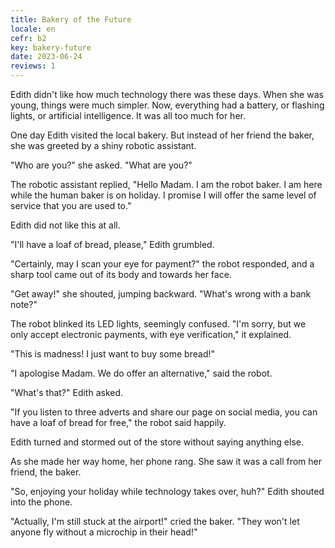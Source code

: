 ```yaml
---
title: Bakery of the Future
locale: en
cefr: b2
key: bakery-future
date: 2023-06-24
reviews: 1
---
```


Edith didn't like how much technology there was these days. When she was young, things were much simpler. Now, everything had a battery, or flashing lights, or artificial intelligence. It was all too much for her.

One day Edith visited the local bakery. But instead of her friend the baker, she was greeted by a shiny robotic assistant.

"Who are you?" she asked. "What are you?"

The robotic assistant replied, "Hello Madam. I am the robot baker. I am here while the human baker is on holiday. I promise I will offer the same level of service that you are used to."

Edith did not like this at all.

"I'll have a loaf of bread, please," Edith grumbled.

"Certainly, may I scan your eye for payment?" the robot responded, and a sharp tool came out of its body and towards her face.

"Get away!" she shouted, jumping backward. "What's wrong with a bank note?"

The robot blinked its LED lights, seemingly confused. "I'm sorry, but we only accept electronic payments, with eye verification," it explained.

"This is madness! I just want to buy some bread!"

"I apologise Madam. We do offer an alternative," said the robot.

"What's that?" Edith asked.

"If you listen to three adverts and share our page on social media, you can have a loaf of bread for free," the robot said happily.

Edith turned and stormed out of the store without saying anything else.

As she made her way home, her phone rang. She saw it was a call from her friend, the baker.

"So, enjoying your holiday while technology takes over, huh?" Edith shouted into the phone.

"Actually, I'm still stuck at the airport!" cried the baker. "They won't let anyone fly without a microchip in their head!"